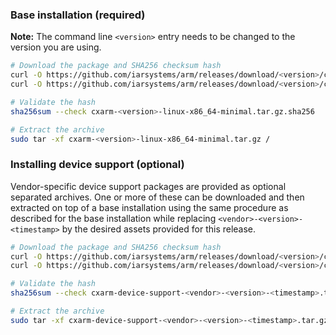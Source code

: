 ### Base installation (required)
<b>Note:</b> The command line ```<version>``` entry needs to be changed to the version you are using.
```bash
# Download the package and SHA256 checksum hash
curl -O https://github.com/iarsystems/arm/releases/download/<version>/cxarm-<version>-linux-x86_64-minimal.tar.gz
curl -O https://github.com/iarsystems/arm/releases/download/<version>/cxarm-<version>-linux-x86_64-minimal.tar.gz.sha256
```
```bash
# Validate the hash
sha256sum --check cxarm-<version>-linux-x86_64-minimal.tar.gz.sha256
```
```bash
# Extract the archive
sudo tar -xf cxarm-<version>-linux-x86_64-minimal.tar.gz /
```
### Installing device support (optional)
Vendor-specific device support packages are provided as optional separated archives. One or more of these can be downloaded and then extracted on top of a base installation using the same procedure as described for the base installation while replacing `<vendor>-<version>-<timestamp>` by the desired assets provided for this release.
```bash
# Download the package and SHA256 checksum hash
curl -O https://github.com/iarsystems/arm/releases/download/<version>/cxarm-device-support-<vendor>-<version>-<timestamp>.tar.gz
curl -O https://github.com/iarsystems/arm/releases/download/<version>/cxarm-device-support-<vendor>-<version>-<timestamp>.tar.gz.sha256

# Validate the hash
sha256sum --check cxarm-device-support-<vendor>-<version>-<timestamp>.tar.gz.sha256

# Extract the archive
sudo tar -xf cxarm-device-support-<vendor>-<version>-<timestamp>.tar.gz /
